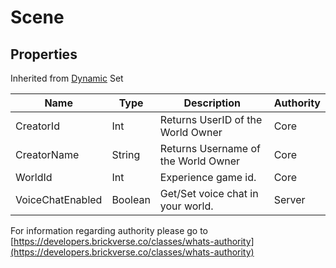 # Scene

## Properties

Inherited from [Dynamic](https://docs.brickverse.co/bricklua-lua-references-manual/dymanic) Set

| Name             | Type    | Description                         | Authority |
| ---------------- | ------- | ----------------------------------- | --------- |
| CreatorId        | Int     | Returns UserID of the World Owner   | Core      |
| CreatorName      | String  | Returns Username of the World Owner | Core      |
| WorldId          | Int     | Experience game id.                 | Core      |
| VoiceChatEnabled | Boolean | Get/Set voice chat in your world.   | Server    |

For information regarding authority please go to [https://developers.brickverse.co/classes/whats-authority](https://developers.brickverse.co/classes/whats-authority)
